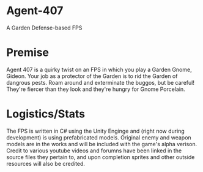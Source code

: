 # Agent-407
A Garden Defense-based FPS 

# Premise
Agent 407 is a quirky twist on an FPS in which you play a Garden Gnome, Gideon. Your job as a protector of the Garden is to rid the Garden of dangrous pests.
Roam around and exterminate the buggos, but be careful! They're fiercer than they look and they're hungry for Gnome Porcelain.

# Logistics/Stats
The FPS is written in C# using the Unity Enginge and (right now during development) is using prefabricated models. Original enemy and weapon models are in the works and will be included with the game's alpha verison. Credit to various youtube videos and forumns have been linked in the source files they pertain to, and upon completion sprites and other outside resources will also be credited.
